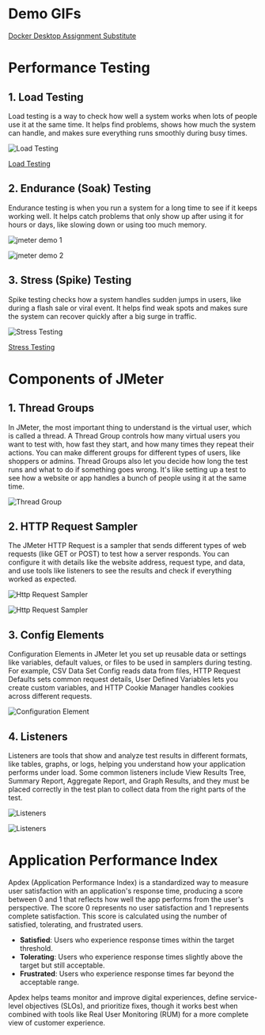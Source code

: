 # Demo GIFs



[Docker Desktop Assignment Substitute](./img/Docker_Desktop_Group_1_Assignment_Substitute.mp4)

# Performance Testing

## 1. Load Testing
Load testing is a way to check how well a system works when lots of people use it at the same time. It helps find problems, shows how much the system can handle, and makes sure everything runs smoothly during busy times.

![Load Testing](./img/Load_Testing_Jmeter1.jpg)

[Load Testing](./img/Group_1_Load_Testing.mp4)

## 2. Endurance (Soak) Testing
Endurance testing is when you run a system for a long time to see if it keeps working well. It helps catch problems that only show up after using it for hours or days, like slowing down or using too much memory.


![jmeter demo 1](./img/jmeter_demo_1.gif)

![jmeter demo 2](./img/jmeter_demo_2.gif)

## 3. Stress (Spike) Testing
Spike testing checks how a system handles sudden jumps in users, like during a flash sale or viral event. It helps find weak spots and makes sure the system can recover quickly after a big surge in traffic.


![Stress Testing](./img/Stress_Testing_Jmeter.jpg)

[Stress Testing ](./img/Group_1_Stress_Testing.mp4)



# Components of JMeter

## 1. Thread Groups

In JMeter, the most important thing to understand is the virtual user, which is called a thread. A Thread Group controls how many virtual users you want to test with, how fast they start, and how many times they repeat their actions. You can make different groups for different types of users, like shoppers or admins. Thread Groups also let you decide how long the test runs and what to do if something goes wrong. It's like setting up a test to see how a website or app handles a bunch of people using it at the same time.

![Thread Group ](./img/ThreadGroup.png)

## 2. HTTP Request Sampler

The JMeter HTTP Request is a sampler that sends different types of web requests (like GET or POST) to test how a server responds. You can configure it with details like the website address, request type, and data, and use tools like listeners to see the results and check if everything worked as expected.

![Http Request Sampler](./img/HttpRequestSampler.png)

![Http Request Sampler](./img/HttpRequestSampler1.png)

## 3. Config Elements

Configuration Elements in JMeter let you set up reusable data or settings like variables, default values, or files to be used in samplers during testing. For example, CSV Data Set Config reads data from files, HTTP Request Defaults sets common request details, User Defined Variables lets you create custom variables, and HTTP Cookie Manager handles cookies across different requests.

![Configuration Element](./img/ConfigurationElement.png)

## 4. Listeners

Listeners are tools that show and analyze test results in different formats, like tables, graphs, or logs, helping you understand how your application performs under load. Some common listeners include View Results Tree, Summary Report, Aggregate Report, and Graph Results, and they must be placed correctly in the test plan to collect data from the right parts of the test.

![Listeners](./img/Listeners1.png)

![Listeners](./img/Listeners.png)

# Application Performance Index

Apdex (Application Performance Index) is a standardized way to measure user satisfaction with an application's response time, producing a score between 0 and 1 that reflects how well the app performs from the user's perspective. The score 0 represents no user satisfaction and 1 represents complete satisfaction.
This score is calculated using the number of satisfied, tolerating, and frustrated users. 
  -  **Satisfied**: Users who experience response times within the target threshold.
  -  **Tolerating**: Users who experience response times slightly above the target but still acceptable.
  -  **Frustrated**: Users who experience response times far beyond the acceptable range.

Apdex helps teams monitor and improve digital experiences, define service-level objectives (SLOs), and prioritize fixes, though it works best when combined with tools like Real User Monitoring (RUM) for a more complete view of customer experience.
